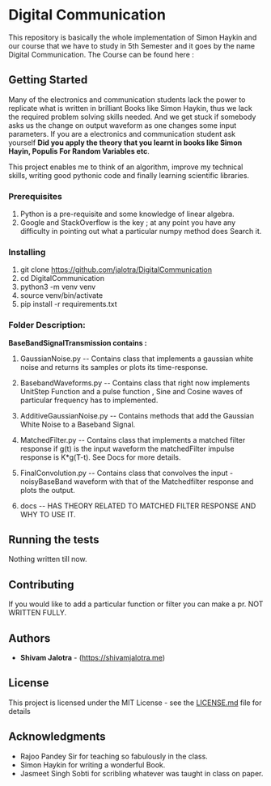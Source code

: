 # Digital Communication

This repository is basically the whole implementation of Simon Haykin and our course that we have to study in 5th Semester and it goes by the name Digital Communication. The Course can be found here : 

## Getting Started

Many of the electronics and communication students lack the power to replicate what is written in brilliant Books like Simon Haykin, thus we lack the required problem solving skills needed. And we get stuck if somebody asks us the change on output waveform as one changes some input parameters.
If you are a electronics and communication student ask yourself **Did you apply the theory that you learnt in books like Simon Hayin, Populis For Random Variables etc**. 

This project enables me to think of an algorithm, improve my technical skills, writing good pythonic code and finally learning scientific libraries.

### Prerequisites

1. Python is a pre-requisite and some knowledge of linear algebra.
2. Google and StackOverflow is the key ; at any point you have any difficulty in pointing out what a       particular numpy method does Search it.

### Installing
1. git clone https://github.com/jalotra/DigitalCommunication
2. cd DigitalCommunication
3. python3 -m venv venv
4. source venv/bin/activate 
4. pip install -r requirements.txt


### Folder Description:
**BaseBandSignalTransmission contains :**

 1. GaussianNoise.py -- Contains class that implements a gaussian white noise and returns its samples       or plots its time-response.

 2. BasebandWaveforms.py -- Contains class that right now implements UnitStep Function and a pulse function , Sine and Cosine waves of particular frequency has to implemented.

 3. AdditiveGaussianNoise.py -- Contains methods that add the Gaussian White Noise to a Baseband Signal.

 4. MatchedFilter.py -- Contains class that implements a matched filter response if g(t) is the input waveform the matchedFilter impulse response is K*g(T-t). See Docs for more details.

 5. FinalConvolution.py -- Contains class that convolves the input - noisyBaseBand waveform with that of the Matchedfilter response and plots the output. 
  
 6. docs -- HAS THEORY RELATED TO MATCHED FILTER RESPONSE AND WHY TO USE IT.
 

## Running the tests

Nothing written till now.


## Contributing
If you would like to add a particular function or filter you can make a pr.
NOT WRITTEN FULLY.





## Authors

* **Shivam Jalotra** - (https://shivamjalotra.me)

## License

This project is licensed under the MIT License - see the [LICENSE.md](LICENSE.md) file for details

## Acknowledgments

* Rajoo Pandey Sir for teaching so fabulously in the class.
* Simon Haykin for  writing a wonderful Book.
* Jasmeet Singh Sobti for scribling whatever was taught in class on paper. 